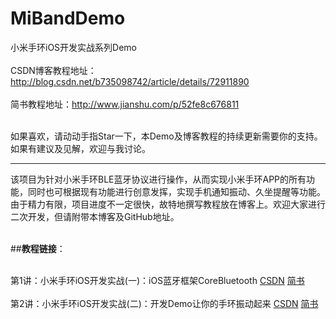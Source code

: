 # MiBandDemo
小米手环iOS开发实战系列Demo
<br></br>
CSDN博客教程地址：http://blog.csdn.net/b735098742/article/details/72911890 
<br></br>
简书教程地址：http://www.jianshu.com/p/52fe8c676811
<br></br>

如果喜欢，请动动手指Star一下，本Demo及博客教程的持续更新需要你的支持。
如果有建议及见解，欢迎与我讨论。

----

该项目为针对小米手环BLE蓝牙协议进行操作，从而实现小米手环APP的所有功能，同时也可根据现有功能进行创意发挥，实现手机通知振动、久坐提醒等功能。
由于精力有限，项目进度不一定很快，故特地撰写教程放在博客上。欢迎大家进行二次开发，但请附带本博客及GitHub地址。
<br></br>

##**教程链接**：<br></br>

第1讲：小米手环iOS开发实战(一)：iOS蓝牙框架CoreBluetooth [CSDN](http://blog.csdn.net/b735098742/article/details/72911890) [简书](http://www.jianshu.com/p/52fe8c676811)<br></br>
第2讲：小米手环iOS开发实战(二)：开发Demo让你的手环振动起来 [CSDN](http://blog.csdn.net/b735098742/article/details/72930429) [简书](http://www.jianshu.com/p/8f94875bdde3)<br></br>
